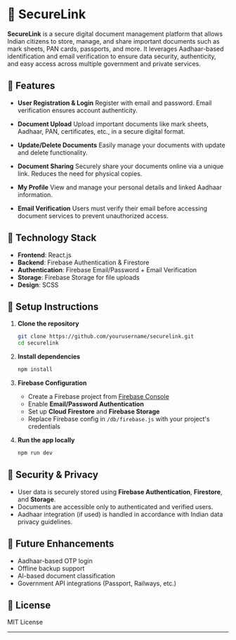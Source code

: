 # 📁 SecureLink

**SecureLink** is a secure digital document management platform that allows Indian citizens to store, manage, and share important documents such as mark sheets, PAN cards, passports, and more. It leverages Aadhaar-based identification and email verification to ensure data security, authenticity, and easy access across multiple government and private services.

## 🔐 Features

* **User Registration & Login**
  Register with email and password. Email verification ensures account authenticity.

* **Document Upload**
  Upload important documents like mark sheets, Aadhaar, PAN, certificates, etc., in a secure digital format.

* **Update/Delete Documents**
  Easily manage your documents with update and delete functionality.

* **Document Sharing**
  Securely share your documents online via a unique link. Reduces the need for physical copies.

* **My Profile**
  View and manage your personal details and linked Aadhaar information.

* **Email Verification**
  Users must verify their email before accessing document services to prevent unauthorized access.

## 🧩 Technology Stack

* **Frontend**: React.js
* **Backend**: Firebase Authentication & Firestore
* **Authentication**: Firebase Email/Password + Email Verification
* **Storage**: Firebase Storage for file uploads
* **Design**: SCSS

## 🔧 Setup Instructions

1. **Clone the repository**

   ```bash
   git clone https://github.com/yourusername/securelink.git
   cd securelink
   ```

2. **Install dependencies**

   ```bash
   npm install
   ```

3. **Firebase Configuration**

   * Create a Firebase project from [Firebase Console](https://console.firebase.google.com/)
   * Enable **Email/Password Authentication**
   * Set up **Cloud Firestore** and **Firebase Storage**
   * Replace Firebase config in `/db/firebase.js` with your project's credentials

4. **Run the app locally**

   ```bash
   npm run dev
   ```

## 🔐 Security & Privacy

* User data is securely stored using **Firebase Authentication**, **Firestore**, and **Storage**.
* Documents are accessible only to authenticated and verified users.
* Aadhaar integration (if used) is handled in accordance with Indian data privacy guidelines.

## 📌 Future Enhancements

* Aadhaar-based OTP login
* Offline backup support
* AI-based document classification
* Government API integrations (Passport, Railways, etc.)

## 📄 License

MIT License

---
